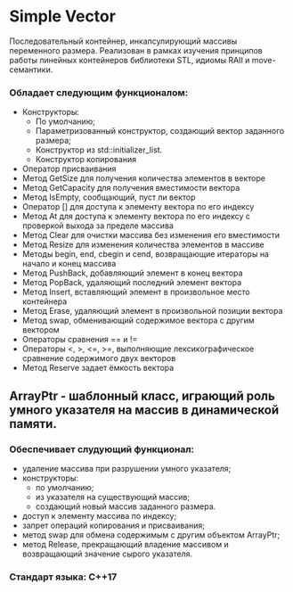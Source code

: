 # Simple Vector
Последовательный контейнер, инкапсулирующий массивы переменного размера.
Реализован в рамках изучения принципов работы линейных контейнеров библиотеки STL, идиомы RAII и move-семантики.

### Обладает следующим функционалом:
 * Конструкторы:
    - По умолчанию;
    - Параметризованный конструктор, создающий вектор заданного размера;
    - Конструктор из std::initializer_list.
    - Конструктор копирования
  * Оператор присваивания
  * Метод GetSize для получения количества элементов в векторе
  * Метод GetCapacity для получения вместимости вектора
  * Метод IsEmpty, сообщающий, пуст ли вектор
  * Оператор [] для доступа к элементу вектора по его индексу
  * Метод At для доступа к элементу вектора по его индексу с проверкой выхода за пределе массива
  * Метод Clear для очистки массива без изменения его вместимости
  * Метод Resize для изменения количества элементов в массиве
  * Методы begin, end, cbegin и cend, возвращающие итераторы на начало и конец массива
  * Метод PushBack, добавляющий элемент в конец вектора
  * Метод PopBack, удаляющий последний элемент вектора
  * Метод Insert, вставляющий элемент в произвольное место контейнера
  * Метод Erase, удаляющий элемент в произвольной позиции вектора
  * Метод swap, обменивающий содержимое вектора с другим вектором
  * Операторы сравнения == и !=
  * Операторы <, >, <=, >=, выполняющие лексикографическое сравнение содержимого двух векторов
  * Метод Reserve задает ёмкость вектора

## ArrayPtr - шаблонный класс, играющий роль умного указателя на массив в динамической памяти.
### Обеспечивает слудующий функционал:
  * удаление массива при разрушении умного указателя;
  * конструкторы: 
    - по умолчанию;
    - из указателя на существующий массив;
    - создающий новый массив заданного размера.
  * доступ к элементу массива по индексу;
  * запрет операций копирования и присваивания;
  * метод swap для обмена содержимым с другим объектом ArrayPtr;
  * метод Release, прекращающий владение массивом и возвращающий значение сырого указателя.
  
  ### Стандарт языка: С++17
